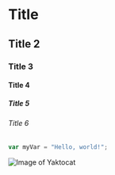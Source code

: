 # Title 
## Title 2
### Title 3
#### Title 4
##### Title 5
###### Title 6

``` javascript
var myVar = "Hello, world!";
```

![Image of Yaktocat](https://octodex.github.com/images/yaktocat.png)
